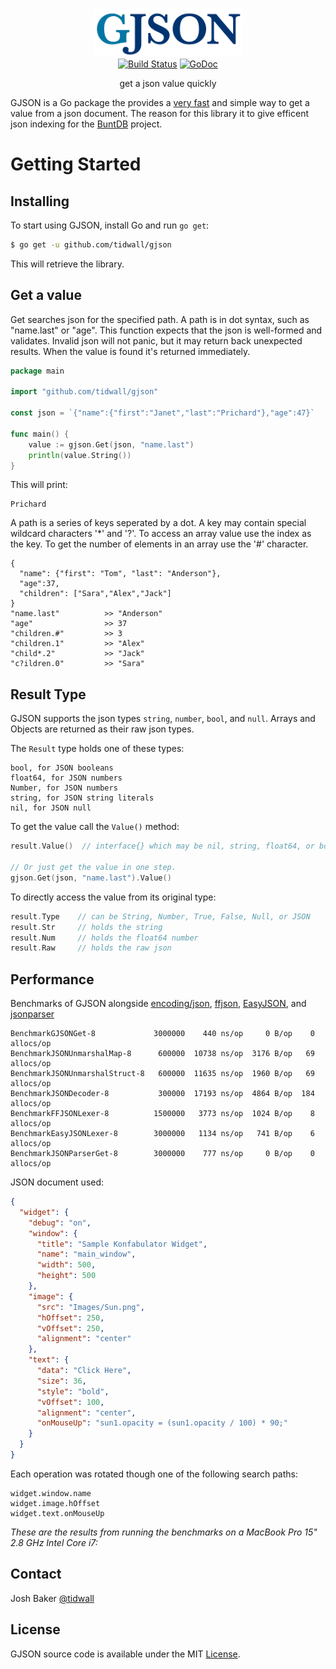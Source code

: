 <p align="center">
<img 
    src="logo.png" 
    width="240" height="78" border="0" alt="GJSON">
<br>
<a href="https://travis-ci.org/tidwall/gjson"><img src="https://img.shields.io/travis/tidwall/gjson.svg?style=flat-square" alt="Build Status"></a><!--
<a href="http://gocover.io/github.com/tidwall/gjson"><img src="https://img.shields.io/badge/coverage-97%25-brightgreen.svg?style=flat-square" alt="Code Coverage"></a>
-->
<a href="https://godoc.org/github.com/tidwall/gjson"><img src="https://img.shields.io/badge/api-reference-blue.svg?style=flat-square" alt="GoDoc"></a>
</p>

<p align="center">get a json value quickly</a></p>

GJSON is a Go package the provides a [very fast](#performance) and simple way to get a value from a json document. The reason for this library it to give efficent json indexing for the [BuntDB](https://github.com/tidwall/buntdb) project. 

Getting Started
===============

## Installing

To start using GJSON, install Go and run `go get`:

```sh
$ go get -u github.com/tidwall/gjson
```

This will retrieve the library.

## Get a value
Get searches json for the specified path. A path is in dot syntax, such as "name.last" or "age". This function expects that the json is well-formed and validates. Invalid json will not panic, but it may return back unexpected results. When the value is found it's returned immediately.

```go
package main

import "github.com/tidwall/gjson"

const json = `{"name":{"first":"Janet","last":"Prichard"},"age":47}`

func main() {
	value := gjson.Get(json, "name.last")
	println(value.String())
}
```

This will print:

```
Prichard
```

A path is a series of keys seperated by a dot. A key may contain special wildcard characters '*' and '?'. To access an array value use the index as the key. To get the number of elements in an array use the '#' character.

```
{
  "name": {"first": "Tom", "last": "Anderson"},
  "age":37,
  "children": ["Sara","Alex","Jack"]
}
"name.last"          >> "Anderson"
"age"                >> 37
"children.#"         >> 3
"children.1"         >> "Alex"
"child*.2"           >> "Jack"
"c?ildren.0"         >> "Sara"
```


## Result Type

GJSON supports the json types `string`, `number`, `bool`, and `null`. Arrays and Objects are returned as their raw json types. 

The `Result` type holds one of these types:

```
bool, for JSON booleans
float64, for JSON numbers
Number, for JSON numbers
string, for JSON string literals
nil, for JSON null
```

To get the value call the `Value()` method:


```go
result.Value()  // interface{} which may be nil, string, float64, or bool

// Or just get the value in one step.
gjson.Get(json, "name.last").Value()
```

To directly access the value from its original type:

```go
result.Type    // can be String, Number, True, False, Null, or JSON
result.Str     // holds the string
result.Num     // holds the float64 number
result.Raw     // holds the raw json
```

## Performance

Benchmarks of GJSON alongside [encoding/json](https://golang.org/pkg/encoding/json/), 
[ffjson](https://github.com/pquerna/ffjson), 
[EasyJSON](https://github.com/mailru/easyjson),
and [jsonparser](https://github.com/buger/jsonparser)

```
BenchmarkGJSONGet-8             3000000    440 ns/op     0 B/op    0 allocs/op
BenchmarkJSONUnmarshalMap-8      600000  10738 ns/op  3176 B/op   69 allocs/op
BenchmarkJSONUnmarshalStruct-8   600000  11635 ns/op  1960 B/op   69 allocs/op
BenchmarkJSONDecoder-8           300000  17193 ns/op  4864 B/op  184 allocs/op
BenchmarkFFJSONLexer-8          1500000   3773 ns/op  1024 B/op    8 allocs/op
BenchmarkEasyJSONLexer-8        3000000   1134 ns/op   741 B/op    6 allocs/op
BenchmarkJSONParserGet-8        3000000    777 ns/op     0 B/op    0 allocs/op
```

JSON document used:

```json
{
  "widget": {
    "debug": "on",
    "window": {
      "title": "Sample Konfabulator Widget",
      "name": "main_window",
      "width": 500,
      "height": 500
    },
    "image": { 
      "src": "Images/Sun.png",
      "hOffset": 250,
      "vOffset": 250,
      "alignment": "center"
    },
    "text": {
      "data": "Click Here",
      "size": 36,
      "style": "bold",
      "vOffset": 100,
      "alignment": "center",
      "onMouseUp": "sun1.opacity = (sun1.opacity / 100) * 90;"
    }
  }
}    
```

Each operation was rotated though one of the following search paths:

```
widget.window.name
widget.image.hOffset
widget.text.onMouseUp
```


*These are the results from running the benchmarks on a MacBook Pro 15" 2.8 GHz Intel Core i7:*

## Contact
Josh Baker [@tidwall](http://twitter.com/tidwall)

## License

GJSON source code is available under the MIT [License](/LICENSE).
